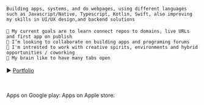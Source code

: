 
`Building apps, systems, and do webpages, using different languages such as Javascript/Native, Typescript, Kotlin, Swift, also improving my skills in UI/UX design,and backend solutions`
<br>
<br>
`🎯 My current goals are to learn connect repos to domains, live URLs and first app on publish`
<br>
`💞️ I’m looking to collaborate on building apps and programing forums`
<br>
`💼 I'm intrested to work with creative spirits, environments and hybrid opportunities / coworking`
<br>
`🧠 My brain like to have many tabs open`
<br>
<br>
▶️ [Portfolio](https://yourwebsite.com) 
<br>
<br>
<br>

Apps on Google play: Apps on Apple store:




<!---
ns-develops/ns-develops is a ✨ special ✨ repository because its `README.md` (this file) appears on your GitHub profile.
You can click the Preview link to take a look at your changes. 
- 👀 I’m interested in crud operations, systems, web development, building apps and new stuff!
➡▸ Published . . .<br>
[<img src="https://github.com/user-attachments/assets/b5321de8-5558-4b4a-b540-819dd002a404" width="20">]([https://yourwebsite.com)
- 📫 How to reach me test.tt9061030@gmail.com
`<p style="font-size:20px;"> <strong>Building apps, systems, and do webpages, using different languages such as Javascript/Native, Typescript, Kotlin, Swift, UI/UX design,and backend solutions </strong></p>`

